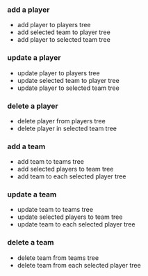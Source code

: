 ### add a player
- add player to players tree
- add selected team to player tree
- add player to selected team tree

### update a player
- update player to players tree
- update selected team to player tree
- update player to selected team tree

### delete a player
- delete player from players tree
- delete player in selected team tree


### add a team
- add team to teams tree
- add selected players to team tree
- add team to each selected player tree

### update a team
- update team to teams tree
- update selected players to team tree
- update team to each selected player tree

### delete a team
- delete team from teams tree
- delete team from each selected player tree